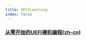```yaml
---
title: UEFILearning
index: false
---
```


### [从零开始的UEFI裸机编程(zh-cn)](https://kagurazakakotori.github.io/ubmp-cn/index.html)